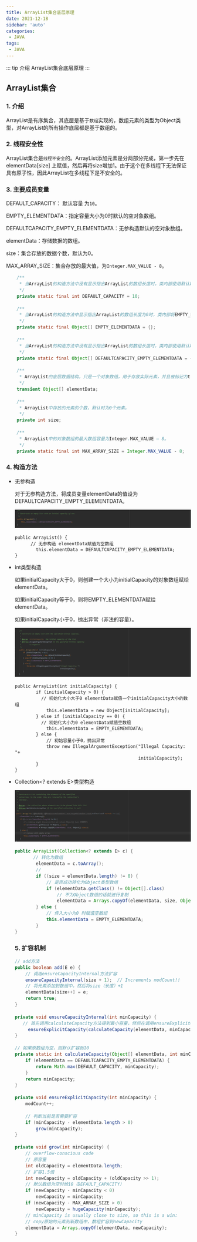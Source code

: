 ```yaml
---
title: ArrayList集合底层原理
date: 2021-12-18
sidebar: 'auto'
categories:
 - JAVA
tags:
 - JAVA
---
```


::: tip 介绍
ArrayList集合底层原理
:::

## ArrayList集合

###   1.  介绍

ArrayList是有序集合，其底层是基于`数组`实现的，数组元素的类型为Object类型，对ArrayList的所有操作底层都是基于数组的。

### 2. 线程安全性

ArrayList集合是`线程不安全`的。ArrayList添加元素是分两部分完成，第一步先在elementData[size] 上赋值，然后再将size增加1。由于这个在多线程下无法保证具有原子性，因此ArrayList在多线程下是不安全的。

###  3. 主要成员变量

DEFAULT_CAPACITY： 默认容量 为`10`。

EMPTY_ELEMENTDATA：指定容量大小为0时默认的空对象数组。

DEFAULTCAPACITY_EMPTY_ELEMENTDATA：无参构造默认的空对象数组。

elementData：存储数据的数组。

size：集合存放的数据个数，默认为0。

MAX_ARRAY_SIZE：集合存放的最大值，为`Integer.MAX_VALUE - 8`。

```java
    /**
     * 当ArrayList的构造方法中没有显示指出ArrayList的数组长度时，类内部使用默认缺省时对象数组的容量大小，为10。
     */
    private static final int DEFAULT_CAPACITY = 10;

    /**
     * 当ArrayList的构造方法中显示指出ArrayList的数组长度为0时，类内部将EMPTY_ELEMENTDATA 这个空对象数组赋给elemetData数组。
     */
    private static final Object[] EMPTY_ELEMENTDATA = {};

    /**
     * 当ArrayList的构造方法中没有显示指出ArrayList的数组长度时，类内部使用默认缺省时对象数组
     */
    private static final Object[] DEFAULTCAPACITY_EMPTY_ELEMENTDATA = {};

    /**
     * ArrayList的底层数据结构，只是一个对象数组，用于存放实际元素，并且被标记为transient，也就意味着在序列化的时候此字段是不会被序列化的。
     */
    transient Object[] elementData;

    /**
     * ArrayList中存放的元素的个数，默认时为0个元素。
     */
    private int size;

    /**
     * ArrayList中的对象数组的最大数组容量为Integer.MAX_VALUE – 8。
     */
    private static final int MAX_ARRAY_SIZE = Integer.MAX_VALUE - 8;
```

###  4. 构造方法

- 无参构造

  对于无参构造方法，将成员变量elementData的值设为DEFAULTCAPACITY_EMPTY_ELEMENTDATA。

  ![](./img/ArrayList1.png)

  ```
  public ArrayList() {
  		// 无参构造 elementData赋值为空数组
          this.elementData = DEFAULTCAPACITY_EMPTY_ELEMENTDATA;
  }
  ```

  

- int类型构造

  如果initialCapacity大于0，则创建一个大小为initialCapacity的对象数组赋给elementData。

  如果initialCapacity等于0，则将EMPTY_ELEMENTDATA赋给elementData。

  如果initialCapacity小于0，抛出异常（非法的容量）。

  ![](./img/ArrayList2.png)

  ```
  public ArrayList(int initialCapacity) {
          if (initialCapacity > 0) {
          	// 初始化大小大于0 elementData赋值一个initialCapacity大小的数组
              this.elementData = new Object[initialCapacity];
          } else if (initialCapacity == 0) {
          	// 初始化大小为0 elementData赋值空数组
              this.elementData = EMPTY_ELEMENTDATA;
          } else {
              // 初始容量小于0，抛出异常
              throw new IllegalArgumentException("Illegal Capacity: "+
                                                 initialCapacity);
          }
  }
  ```

  

- Collection<? extends E>类型构造

  ![](./img/ArrayList3.png)

  ```java
  public ArrayList(Collection<? extends E> c) {
      	 // 转化为数组
          elementData = c.toArray();
          // 
          if ((size = elementData.length) != 0) {
              // 是否成功转化为Object类型数组
              if (elementData.getClass() != Object[].class)
                  // 不为Object数组的话就进行复制
                  elementData = Arrays.copyOf(elementData, size, Object[].class);
          } else {
              // 传入大小为0 时赋值空数组
              this.elementData = EMPTY_ELEMENTDATA;
          }
  }
  ```

  ### 5. 扩容机制

  ```java
  // add方法
  public boolean add(E e) {
      // 调用ensureCapacityInternal方法扩容
      ensureCapacityInternal(size + 1);  // Increments modCount!!
      // 将元素添加到数组中，然后将size（长度）+1
      elementData[size++] = e;
      return true;
  }
  
  private void ensureCapacityInternal(int minCapacity) {
  	 // 首先调用calculateCapacity方法得到最小容量，然后在调用ensureExplicitCapacity方法进行扩容
       ensureExplicitCapacity(calculateCapacity(elementData, minCapacity));
  }
  
  // 如果原数组为空，则默认扩容到10
  private static int calculateCapacity(Object[] elementData, int minCapacity) {
      if (elementData == DEFAULTCAPACITY_EMPTY_ELEMENTDATA) {
          return Math.max(DEFAULT_CAPACITY, minCapacity);
      }
      return minCapacity;
  }
  
  private void ensureExplicitCapacity(int minCapacity) {
      modCount++;
  
      // 判断当前是否需要扩容
      if (minCapacity - elementData.length > 0)
          grow(minCapacity);
  }
  
  private void grow(int minCapacity) {
      // overflow-conscious code
      // 原容量
      int oldCapacity = elementData.length;
      // 扩容1.5倍
      int newCapacity = oldCapacity + (oldCapacity >> 1);
      // 默认数组为空时给10（DEFAULT_CAPACITY）
      if (newCapacity - minCapacity < 0)
          newCapacity = minCapacity;
      if (newCapacity - MAX_ARRAY_SIZE > 0)
          newCapacity = hugeCapacity(minCapacity);
      // minCapacity is usually close to size, so this is a win:
      // copy原始的元素到新数组中，数组扩容到newCapacity
      elementData = Arrays.copyOf(elementData, newCapacity);
  }
  ```

